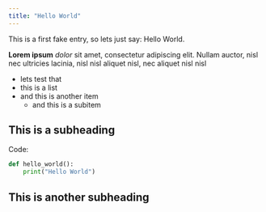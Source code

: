```yaml
---
title: "Hello World"
---
```


This is a first fake entry, so lets just say: Hello World.

__Lorem ipsum__ _dolor_ sit amet, consectetur adipiscing elit. Nullam auctor, nisl nec ultricies lacinia, nisl nisl aliquet nisl, nec aliquet nisl nisl

* lets test that
* this is a list
* and this is another item
    * and this is a subitem

## This is a subheading

Code:
```python
def hello_world():
    print("Hello World")
```

## This is another subheading



